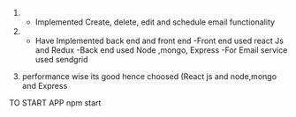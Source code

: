 1) - Implemented Create, delete, edit and schedule email functionality
2) - Have Implemented back end and front end 
      -Front end used react Js and Redux
      -Back end used Node ,mongo, Express 
      -For Email service used sendgrid
      
3) performance wise its good hence choosed (React js and node,mongo and Express


TO START APP
 npm start
